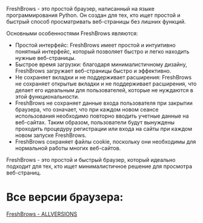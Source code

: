 FreshBrows - это простой браузер, написанный на языке программирования Python. Он создан для тех, кто ищет простой и быстрый способ просматривать веб-страницы без лишних функций.

Основными особенностями FreshBrows являются:

- Простой интерфейс: FreshBrows имеет простой и интуитивно понятный интерфейс, который позволяет быстро и легко находить нужные веб-страницы.
- Быстрое время загрузки: благодаря минималистичному дизайну, FreshBrows загружает веб-страницы быстро и эффективно.
- Не сохраняет вкладки и не поддерживает расширения: FreshBrows не сохраняет открытые вкладки и не поддерживает расширения, что делает его идеальным для пользователей, которые не нуждаются в этой функциональности.
- FreshBrows не сохраняет данные входа пользователя при закрытии браузера, что означает, что при каждом новом сеансе использования необходимо повторно вводить учетные данные на веб-сайтах. Таким образом, пользователи будут вынуждены проходить процедуру регистрации или входа на сайты при каждом новом запуске FreshBrows.
- FreshBrows сохраняет файлы cookie, поскольку они необходимы для нормальной работы многих веб-сайтов.

FreshBrows - это простой и быстрый браузер, который идеально подходит для тех, кто ищет минималистичное решение для просмотра веб-страниц.

# Все версии браузера:
[FreshBrows - ALLVERSIONS](https://github.com/FreshLend/FreshBrows/releases/tag/ALL_VERSIONS)
